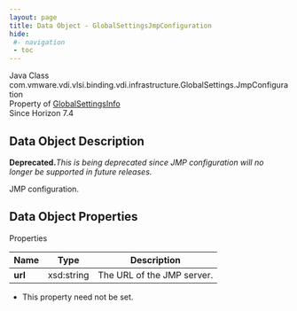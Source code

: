 ```yaml
---
layout: page
title: Data Object - GlobalSettingsJmpConfiguration
hide:
 #- navigation
 - toc
---
```






Java Class
    com.vmware.vdi.vlsi.binding.vdi.infrastructure.GlobalSettings.JmpConfiguration  
Property of
     [GlobalSettingsInfo](vdi.infrastructure.GlobalSettings.GlobalSettingsInfo.md#field_detail)  
Since 
    Horizon 7.4

## Data Object Description 

**Deprecated.**_This is being deprecated since JMP configuration will no longer be supported in future releases._

JMP configuration. 

## Data Object Properties

Properties

Name |  Type |  Description   
---|---|---  
**url**|  xsd:string|  The URL of the JMP server.   


 * This property need not be set.

  
  
  
   
  
  

